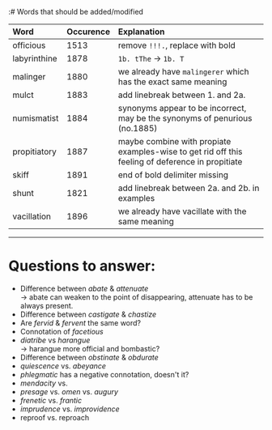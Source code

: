 :# Words that should be added/modified

| Word              | Occurence | Explanation                                                                                      |
| :---------------- | :-------- | :----------------------                                                                          |
| officious         | 1513      | remove `!!!.`, replace with bold                                                                 |
| labyrinthine      | 1878      | `1b. tThe` -> `1b. T`                                                                            |
| malinger          | 1880      | we already have `malingerer` which has the exact same meaning                                    |
| mulct             | 1883      | add linebreak between 1. and 2a.                                                                 |
| numismatist       | 1884      | synonyms appear to be incorrect, may be the synonyms of penurious (no.1885)                      |
| propitiatory      | 1887      | maybe combine with propiate examples-wise to get rid off this feeling of deference in propitiate |
| skiff             | 1891      | end of bold delimiter missing                                                                    |
| shunt             | 1821      | add linebreak between 2a. and 2b. in examples                                                    |
| vacillation       | 1896      | we already have vacillate with the same meaning                                                  |

----

# Questions to answer:

- Difference between _abate_ & _attenuate_<br />
  → abate can weaken to	 the point of disappearing, attenuate has to be always present.
- Difference between _castigate_ & _chastize_
- Are _fervid_ & _fervent_ the same word?
- Connotation of _facetious_
- _diatribe_ vs _harangue_<br />
  → harangue more official and bombastic?
- Difference between _obstinate_ &  _obdurate_
- _quiescence_ vs. _abeyance_
- _phlegmatic_ has a negative connotation, doesn't it?
- _mendacity_ vs.
- _presage_ vs. _omen_ vs. _augury_
- _frenetic_ vs. _frantic_
- _imprudence_ vs. _improvidence_
- reproof vs. reproach
